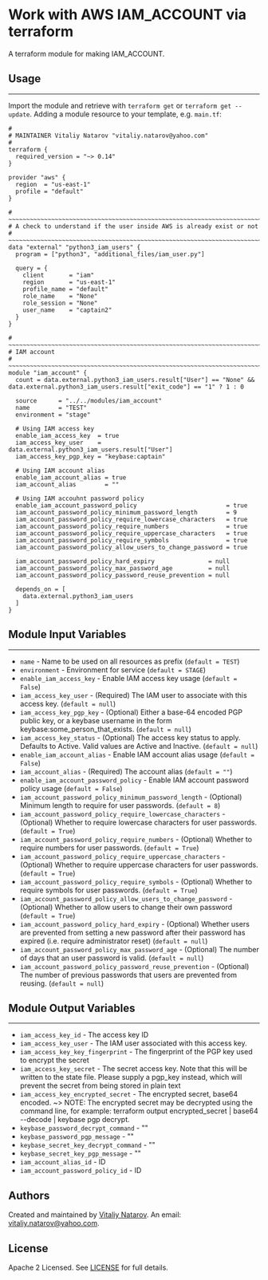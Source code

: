 # Work with AWS IAM_ACCOUNT via terraform

A terraform module for making IAM_ACCOUNT.


## Usage
----------------------
Import the module and retrieve with ```terraform get``` or ```terraform get --update```. Adding a module resource to your template, e.g. `main.tf`:

```
#
# MAINTAINER Vitaliy Natarov "vitaliy.natarov@yahoo.com"
#
terraform {
  required_version = "~> 0.14"
}

provider "aws" {
  region  = "us-east-1"
  profile = "default"
}

# ~~~~~~~~~~~~~~~~~~~~~~~~~~~~~~~~~~~~~~~~~~~~~~~~~~~~~~~~~~~~~~~~~~~~~~~~~~~~~~~~~~~~
# A check to understand if the user inside AWS is already exist or not
# ~~~~~~~~~~~~~~~~~~~~~~~~~~~~~~~~~~~~~~~~~~~~~~~~~~~~~~~~~~~~~~~~~~~~~~~~~~~~~~~~~~~~
data "external" "python3_iam_users" {
  program = ["python3", "additional_files/iam_user.py"]

  query = {
    client       = "iam"
    region       = "us-east-1"
    profile_name = "default"
    role_name    = "None"
    role_session = "None"
    user_name    = "captain2"
  }
}

# ~~~~~~~~~~~~~~~~~~~~~~~~~~~~~~~~~~~~~~~~~~~~~~~~~~~~~~~~~~~~~~~~~~~~~~~~~~~~~~~~~~~~
# IAM account
# ~~~~~~~~~~~~~~~~~~~~~~~~~~~~~~~~~~~~~~~~~~~~~~~~~~~~~~~~~~~~~~~~~~~~~~~~~~~~~~~~~~~~
module "iam_account" {
  count = data.external.python3_iam_users.result["User"] == "None" && data.external.python3_iam_users.result["exit_code"] == "1" ? 1 : 0

  source      = "../../modules/iam_account"
  name        = "TEST"
  environment = "stage"

  # Using IAM access key
  enable_iam_access_key  = true
  iam_access_key_user    = data.external.python3_iam_users.result["User"]
  iam_access_key_pgp_key = "keybase:captain"

  # Using IAM account alias
  enable_iam_account_alias = true
  iam_account_alias        = ""

  # Using IAM accouhnt password policy
  enable_iam_account_password_policy                         = true
  iam_account_password_policy_minimum_password_length        = 9
  iam_account_password_policy_require_lowercase_characters   = true
  iam_account_password_policy_require_numbers                = true
  iam_account_password_policy_require_uppercase_characters   = true
  iam_account_password_policy_require_symbols                = true
  iam_account_password_policy_allow_users_to_change_password = true

  iam_account_password_policy_hard_expiry               = null
  iam_account_password_policy_max_password_age          = null
  iam_account_password_policy_password_reuse_prevention = null

  depends_on = [
    data.external.python3_iam_users
  ]
}
```

## Module Input Variables
----------------------
- `name` - Name to be used on all resources as prefix (`default = TEST`)
- `environment` - Environment for service (`default = STAGE`)
- `enable_iam_access_key` - Enable IAM access key usage (`default = False`)
- `iam_access_key_user` - (Required) The IAM user to associate with this access key. (`default = null`)
- `iam_access_key_pgp_key` - (Optional) Either a base-64 encoded PGP public key, or a keybase username in the form keybase:some_person_that_exists. (`default = null`)
- `iam_access_key_status` - (Optional) The access key status to apply. Defaults to Active. Valid values are Active and Inactive. (`default = null`)
- `enable_iam_account_alias` - Enable IAM account alias usage (`default = False`)
- `iam_account_alias` - (Required) The account alias (`default = ""`)
- `enable_iam_account_password_policy` - Enable IAM account password policy usage (`default = False`)
- `iam_account_password_policy_minimum_password_length` - (Optional) Minimum length to require for user passwords. (`default = 8`)
- `iam_account_password_policy_require_lowercase_characters` - (Optional) Whether to require lowercase characters for user passwords. (`default = True`)
- `iam_account_password_policy_require_numbers` - (Optional) Whether to require numbers for user passwords. (`default = True`)
- `iam_account_password_policy_require_uppercase_characters` - (Optional) Whether to require uppercase characters for user passwords. (`default = True`)
- `iam_account_password_policy_require_symbols` - (Optional) Whether to require symbols for user passwords. (`default = True`)
- `iam_account_password_policy_allow_users_to_change_password` - (Optional) Whether to allow users to change their own password (`default = True`)
- `iam_account_password_policy_hard_expiry` - (Optional) Whether users are prevented from setting a new password after their password has expired (i.e. require administrator reset) (`default = null`)
- `iam_account_password_policy_max_password_age` - (Optional) The number of days that an user password is valid. (`default = null`)
- `iam_account_password_policy_password_reuse_prevention` - (Optional) The number of previous passwords that users are prevented from reusing. (`default = null`)

## Module Output Variables
----------------------
- `iam_access_key_id` - The access key ID
- `iam_access_key_user` - The IAM user associated with this access key.
- `iam_access_key_key_fingerprint` - The fingerprint of the PGP key used to encrypt the secret
- `iam_access_key_secret` - The secret access key. Note that this will be written to the state file. Please supply a pgp_key instead, which will prevent the secret from being stored in plain text
- `iam_access_key_encrypted_secret` - The encrypted secret, base64 encoded. ~> NOTE: The encrypted secret may be decrypted using the command line, for example: terraform output encrypted_secret | base64 --decode | keybase pgp decrypt.
- `keybase_password_decrypt_command` - ""
- `keybase_password_pgp_message` - ""
- `keybase_secret_key_decrypt_command` - ""
- `keybase_secret_key_pgp_message` - ""
- `iam_account_alias_id` - ID
- `iam_account_password_policy_id` - ID


## Authors

Created and maintained by [Vitaliy Natarov](https://github.com/SebastianUA). An email: [vitaliy.natarov@yahoo.com](vitaliy.natarov@yahoo.com).

## License

Apache 2 Licensed. See [LICENSE](https://github.com/SebastianUA/terraform/blob/master/LICENSE) for full details.
